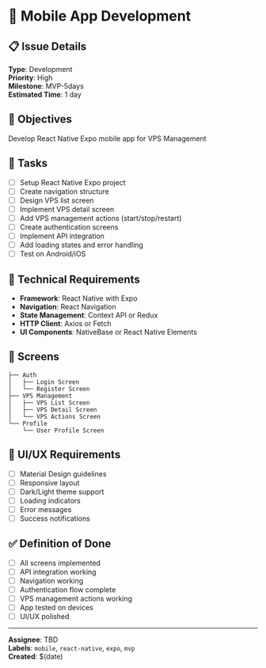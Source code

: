 # 📱 Mobile App Development

## 📋 Issue Details
**Type**: Development  
**Priority**: High  
**Milestone**: MVP-5days  
**Estimated Time**: 1 day

## 🎯 Objectives
Develop React Native Expo mobile app for VPS Management

## 📝 Tasks
- [ ] Setup React Native Expo project
- [ ] Create navigation structure
- [ ] Design VPS list screen
- [ ] Implement VPS detail screen
- [ ] Add VPS management actions (start/stop/restart)
- [ ] Create authentication screens
- [ ] Implement API integration
- [ ] Add loading states and error handling
- [ ] Test on Android/iOS

## 🔧 Technical Requirements
- **Framework**: React Native with Expo
- **Navigation**: React Navigation
- **State Management**: Context API or Redux
- **HTTP Client**: Axios or Fetch
- **UI Components**: NativeBase or React Native Elements

## 📱 Screens
```
├── Auth
│   ├── Login Screen
│   └── Register Screen
├── VPS Management
│   ├── VPS List Screen
│   ├── VPS Detail Screen
│   └── VPS Actions Screen
└── Profile
    └── User Profile Screen
```

## 🎨 UI/UX Requirements
- [ ] Material Design guidelines
- [ ] Responsive layout
- [ ] Dark/Light theme support
- [ ] Loading indicators
- [ ] Error messages
- [ ] Success notifications

## ✅ Definition of Done
- [ ] All screens implemented
- [ ] API integration working
- [ ] Navigation working
- [ ] Authentication flow complete
- [ ] VPS management actions working
- [ ] App tested on devices
- [ ] UI/UX polished

---
**Assignee**: TBD  
**Labels**: `mobile`, `react-native`, `expo`, `mvp`  
**Created**: $(date)

